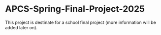 # APCS-Spring-Final-Project-2025
This project is destinate for a school final project (more information will be added later on).
